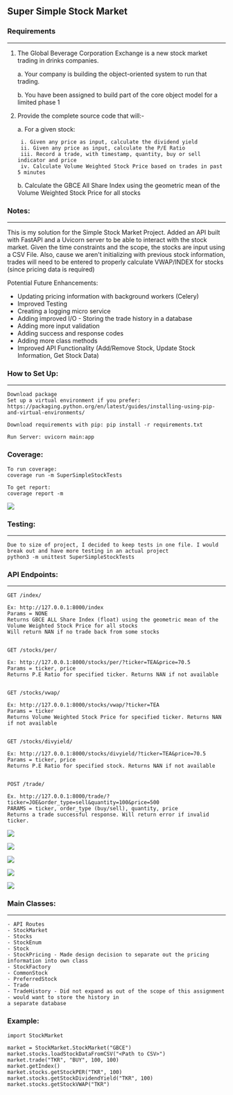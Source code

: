 ## **Super Simple Stock Market** 

### **Requirements**
___
1. The Global Beverage Corporation Exchange is a new stock market trading in drinks companies.

    a. Your company is building the object-oriented system to run that trading.

    b. You have been assigned to build part of the core object model for a limited phase 1


2. Provide the complete source code that will:-

    a. For a given stock:

        i. Given any price as input, calculate the dividend yield
        ii. Given any price as input, calculate the P/E Ratio
        iii. Record a trade, with timestamp, quantity, buy or sell indicator and price
        iv. Calculate Volume Weighted Stock Price based on trades in past 5 minutes

    b. Calculate the GBCE All Share Index using the geometric mean of the Volume Weighted Stock Price for all
stocks

### **Notes:**
____
This is my solution for the Simple Stock Market Project. Added an API built with FastAPI and a Uvicorn server to be able to interact
with the stock market. Given the time constraints and the scope, the stocks are input using a CSV File. Also, cause we aren't
initializing with previous stock information, trades will need to be entered to properly calculate VWAP/INDEX for stocks (since pricing data is required)

Potential Future Enhancements:
* Updating pricing information with background workers (Celery)
* Improved Testing
* Creating a logging micro service
* Adding improved I/O - Storing the trade history in a database 
* Adding more input validation
* Adding success and response codes
* Adding more class methods
* Improved API Functionality (Add/Remove Stock, Update Stock Information, Get Stock Data)

### **How to Set Up:**
____
    Download package
    Set up a virtual environment if you prefer:
    https://packaging.python.org/en/latest/guides/installing-using-pip-and-virtual-environments/
    
    Download requirements with pip: pip install -r requirements.txt
    
    Run Server: uvicorn main:app

### **Coverage**:

    To run coverage:
    coverage run -m SuperSimpleStockTests

    To get report:
    coverage report -m

![](images/coverage.png)

### **Testing:**
____
    Due to size of project, I decided to keep tests in one file. I would break out and have more testing in an actual project
    python3 -m unittest SuperSimpleStockTests

### **API Endpoints:**
___
    GET /index/
    
    Ex: http://127.0.0.1:8000/index
    Params = NONE
    Returns GBCE ALL Share Index (float) using the geometric mean of the Volume Weighted Stock Price for all stocks
    Will return NAN if no trade back from some stocks 
    
    
    GET /stocks/per/

    Ex: http://127.0.0.1:8000/stocks/per/?ticker=TEA&price=70.5
    Params = ticker, price 
    Returns P.E Ratio for specified ticker. Returns NAN if not available


    GET /stocks/vwap/

    Ex: http://127.0.0.1:8000/stocks/vwap/?ticker=TEA
    Params = ticker 
    Returns Volume Weighted Stock Price for specified ticker. Returns NAN if not available
    
    
    GET /stocks/divyield/

    Ex: http://127.0.0.1:8000/stocks/divyield/?ticker=TEA&price=70.5
    Params = ticker, price 
    Returns P.E Ratio for specified stock. Returns NAN if not available


    POST /trade/
    
    Ex. http://127.0.0.1:8000/trade/?ticker=JOE&order_type=sell&quantity=100&price=500
    PARAMS = ticker, order_type (buy/sell), quantity, price
    Returns a trade successful response. Will return error if invalid ticker.


![](images/trade.png)

![](images/vwap.png)

![](images/per.png) 

![](images/divyield.png)

![](images/index.png)


### **Main Classes:**
___

    - API Routes
    - StockMarket
    - Stocks
    - StockEnum
    - Stock
    - StockPricing - Made design decision to separate out the pricing information into own class 
    - StockFactory
    - CommonStock
    - PreferredStock
    - Trade
    - TradeHistory - Did not expand as out of the scope of this assignment - would want to store the history in 
    a separate database 


### **Example**:

    import StockMarket

    market = StockMarket.StockMarket("GBCE")
    market.stocks.loadStockDataFromCSV("<Path to CSV>")
    market.trade("TKR", "BUY", 100, 100)
    market.getIndex()
    market.stocks.getStockPER("TKR", 100)
    market.stocks.getStockDividendYield("TKR", 100)
    market.stocks.getStockVWAP("TKR")